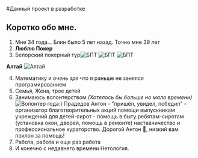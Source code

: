 #Данный проект в разработке
## Коротко обо мне.
1. Мне 34 года... Блин было 5 лет назад. Точно мне 39 лет
2. **Люблю Покер** 
3. Белорский покерный тур![БПТ](https://sun47-2.userapi.com/impg/zcySpHCBi7jLuPkSO20cpoUGryhFi7zl-k4bOw/dg4VKul8RrE.jpg?size=667x1000&quality=95&sign=6ee9c0c14ef748583b55866a6687d583&type=album)
![БПТ](https://sun9-44.userapi.com/impg/hVAEhxjPhssUNEWe2XSn_bXJXfBXPbKnml5IBA/dkM9wEtLXlM.jpg?size=1500x1000&quality=95&sign=2725242c8eb5069849e0ebf8a1b6e0af&type=album)
![БПТ](https://sun9-76.userapi.com/impg/VM1n5w9zLbYlcJ37mXiU7v5YhZ1xMxAfogye8w/W6dKMeZa-ys.jpg?size=1500x1000&quality=95&sign=e6044ef40231cc386312f303d0006e8f&type=album)

**Алтай**
![Алтай](https://sun9-51.userapi.com/impf/c840425/v840425111/600e2/TskJIucz7Ig.jpg?size=1215x2160&quality=96&sign=9d2a7bafa72f958da4daf68d1d7ea248&type=album)

4. Математику и _очень зря_ что я раньше не занялся програмированием
5. Семья, Жена, трое детей
6. Занимаюсь волонтерством _(Хотелось бы больше но мало времени)_
   ![Волонтер года:)](https://sun9-8.userapi.com/impg/8Sec7jmYJUKTIcU8vm8QXBf-cyBV6iPiRg8Yyw/uk4sm2sovpg.jpg?size=1280x960&quality=95&sign=9f0827d392d43e36d5749c0fac1436c5&type=album)
   Прадедов Антон - "пришёл, увидел, победил" - организатор благотворительных акций помощи выпускникам учреждений для детей-сирот - помощь в быту ребятам-сиротам (установка окон, дверей, помощь в ремонте) наставничество и профессиональное кураторство. Дорогой Антон 🤩, низкий вам поклон за помощь!
7. Работа, работа и еще раз работа
8. И конечно с недавнего времени Нетология.